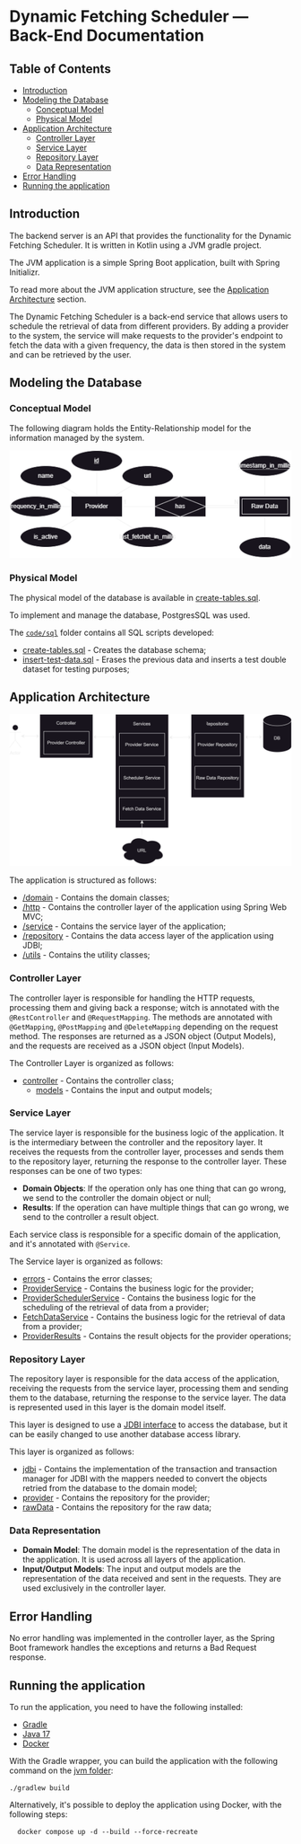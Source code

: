 # Dynamic Fetching Scheduler — Back-End Documentation

## Table of Contents

- [Introduction](#introduction)
- [Modeling the Database](#modeling-the-database)
    - [Conceptual Model](#conceptual-model)
    - [Physical Model](#physical-model)
- [Application Architecture](#application-architecture)
  - [Controller Layer](#controller-layer)
  - [Service Layer](#service-layer)
  - [Repository Layer](#repository-layer)
  - [Data Representation](#data-representation)
- [Error Handling](#error-handling)
- [Running the application](#running-the-application)

## Introduction

The backend server is an API that provides the functionality for the Dynamic Fetching Scheduler.
It is written in Kotlin using a JVM gradle project.

The JVM application is a simple Spring Boot application, built with Spring Initializr.

To read more about the JVM application structure, see the [Application Architecture](#application-architecture) section.

The Dynamic Fetching Scheduler is a back-end service that allows users to schedule the retrieval of data from different 
providers. 
By adding a provider to the system, the service will make requests to the provider's endpoint to fetch the 
data with a given frequency, the data is then stored in the system and can be retrieved by the user.

## Modeling the Database

### Conceptual Model

The following diagram holds the Entity-Relationship model for the information managed by the system.

![ER Diagram](../../docs/ER_Diagram_fetcher.drawio.png)

### Physical Model

The physical model of the database is available in [create-tables.sql](src/sql/create-tables.sql).

To implement and manage the database, PostgresSQL was used.

The [`code/sql`](src/sql) folder contains all SQL scripts developed:

- [create-tables.sql](src/sql/create-tables.sql) - Creates the database schema;
- [insert-test-data.sql](src/sql/insert-test-data.sql) - Erases the previous data and inserts a test double dataset for 
testing purposes;

## Application Architecture

![Application architecture](../../docs/Diagram-Dynamic-fetcher.drawio.svg)

The application is structured as follows:

- [/domain](/src/main/kotlin/dynamicFetchingScheduler/server/domain) - Contains the domain classes;
- [/http](/src/main/kotlin/dynamicFetchingScheduler/server/http) - Contains the controller layer of the application using Spring Web MVC;
- [/service](/src/main/kotlin/dynamicFetchingScheduler/server/service) - Contains the service layer of the application;
- [/repository](/src/main/kotlin/dynamicFetchingScheduler/server/repository) - Contains the data access layer of the application using JDBI;
- [/utils](/src/main/kotlin/dynamicFetchingScheduler/utils) - Contains the utility classes;

### Controller Layer

The controller layer is responsible for handling the HTTP requests, processing them and giving back a response; witch is
annotated with the `@RestController` and `@RequestMapping`. 
The methods are annotated with `@GetMapping`, `@PostMapping` and `@DeleteMapping` depending on the request method.
The responses are returned as a JSON object (Output Models),
and the requests are received as a JSON object (Input Models).

The Controller Layer is organized as follows:

- [controller](/src/main/kotlin/dynamicFetchingScheduler/server/http/controller) - Contains the controller class;
    - [models](/src/main/kotlin/dynamicFetchingScheduler/server/http/controller/models) - Contains the input and output models;

### Service Layer

The service layer is responsible for the business logic of the application. 
It is the intermediary between the controller and the repository layer.
It receives the requests from the controller layer, processes and sends them to the repository layer,
returning the response to the controller layer.
These responses can be one of two types:

- **Domain Objects**: If the operation only has one thing that can go wrong, we send to the controller the domain object or null;
- **Results**: If the operation can have multiple things that can go wrong, we send to the controller a result object.

Each service class is responsible for a specific domain of the application, and it's annotated with `@Service`.

The Service layer is organized as follows:

- [errors](/src/main/kotlin/dynamicFetchingScheduler/server/service/errors) - Contains the error classes;
- [ProviderService](/src/main/kotlin/dynamicFetchingScheduler/server/service/ProviderService.kt) - Contains the business logic for the provider;
- [ProviderSchedulerService](/src/main/kotlin/dynamicFetchingScheduler/server/service/ProviderSchedulerService.kt) - Contains the business logic for the scheduling of the retrieval of data from a provider;
- [FetchDataService](/src/main/kotlin/dynamicFetchingScheduler/server/service/FetchDataService.kt) - Contains the business logic for the retrieval of data from a provider;
- [ProviderResults](/src/main/kotlin/dynamicFetchingScheduler/server/service/ProviderResults.kt) - Contains the result objects for the provider operations;

### Repository Layer

The repository layer is responsible for the data access of the application,
receiving the requests from the service layer, 
processing them and sending them to the database, returning the response to the service layer.
The data is represented used in this layer is the domain model itself.

This layer is designed to use a [JDBI interface](https://jdbi.org/) to access the database,
but it can be easily changed to use another database access library.

This layer is organized as follows:

- [jdbi](/src/main/kotlin/dynamicFetchingScheduler/server/repository/jdbi) -
  Contains the implementation of the transaction and transaction manager for JDBI with the mappers
  needed to convert the objects retried from the database to the domain model;
- [provider](/src/main/kotlin/dynamicFetchingScheduler/server/repository/provider) - Contains the repository for the provider;
- [rawData](/src/main/kotlin/dynamicFetchingScheduler/server/repository/rawData) - Contains the repository for the raw data;

### Data Representation

- **Domain Model**: The domain model is the representation of the data in the application.
  It is used across all layers of the application.
- **Input/Output Models**: The input and output models are the representation of the data received and sent in the requests.
  They are used exclusively in the controller layer.

## Error Handling

No error handling was implemented in the controller layer, 
as the Spring Boot framework handles the exceptions and returns a Bad Request response.

## Running the application

To run the application, you need to have the following installed:

- [Gradle](https://gradle.org/)
- [Java 17](https://www.oracle.com/java/technologies/javase-jdk17-downloads.html)
- [Docker](https://www.docker.com/)

With the Gradle wrapper, you can build the application with the following command on the [jvm folder](./../jvm):

```shell
./gradlew build
```

Alternatively, it's possible to deploy the application using Docker, with the following steps:

```shell
  docker compose up -d --build --force-recreate
```
